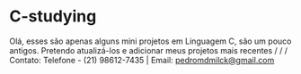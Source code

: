 # C-studying
Olá, esses são apenas alguns mini projetos em Linguagem C, são um pouco antigos.
Pretendo atualizá-los e adicionar meus projetos mais recentes
/
/
/
Contato: Telefone - (21) 98612-7435 | Email: pedromdmilck@gmail.com
